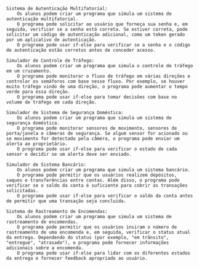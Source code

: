     Sistema de Autenticação Multifatorial:
        Os alunos podem criar um programa que simula um sistema de autenticação multifatorial.
        O programa pode solicitar ao usuário que forneça sua senha e, em seguida, verificar se a senha está correta. Se estiver correta, pode solicitar um código de autenticação adicional, como um token gerado por um aplicativo de autenticação.
        O programa pode usar if-else para verificar se a senha e o código de autenticação estão corretos antes de conceder acesso.

    Simulador de Controle de Tráfego:
        Os alunos podem criar um programa que simula o controle de tráfego em um cruzamento.
        O programa pode monitorar o fluxo de tráfego em várias direções e controlar os semáforos com base nesse fluxo. Por exemplo, se houver muito tráfego vindo de uma direção, o programa pode aumentar o tempo verde para essa direção.
        O programa pode usar if-else para tomar decisões com base no volume de tráfego em cada direção.

    Simulador de Sistema de Segurança Doméstica:
        Os alunos podem criar um programa que simula um sistema de segurança doméstica.
        O programa pode monitorar sensores de movimento, sensores de porta/janela e câmeras de segurança. Se algum sensor for acionado ou se movimento for detectado pela câmera, o programa pode enviar um alerta ao proprietário.
        O programa pode usar if-else para verificar o estado de cada sensor e decidir se um alerta deve ser enviado.

    Simulador de Sistema Bancário:
        Os alunos podem criar um programa que simula um sistema bancário.
        O programa pode permitir que os usuários realizem depósitos, saques e transferências entre contas. Além disso, o programa pode verificar se o saldo da conta é suficiente para cobrir as transações solicitadas.
        O programa pode usar if-else para verificar o saldo da conta antes de permitir que uma transação seja concluída.

    Sistema de Rastreamento de Encomendas:
        Os alunos podem criar um programa que simula um sistema de rastreamento de encomendas.
        O programa pode permitir que os usuários insiram o número de rastreamento de uma encomenda e, em seguida, verificar o status atual da entrega. Dependendo do status (por exemplo, "em trânsito", "entregue", "atrasado"), o programa pode fornecer informações adicionais sobre a encomenda.
        O programa pode usar if-else para lidar com os diferentes estados da entrega e fornecer feedback apropriado ao usuário.